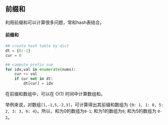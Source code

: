 ## 前缀和

利用前缀和可以计算很多问题，常和hash表结合。

#### 前缀和

```python
## create hash table by dict
dt = {0:-1}
cur = 0

## compute prefix sum
for idx,val in enumerate(nums):
    cur += val
    if cur not in dt:
        dt[cur] = idx
```

在前缀和数组中，可以在 O(1) 时间中计算数组和。

举例来说，对数组`[1,-1,5,-2,3]`，可计算得出其前缀和数组为 `{0: 1, 1: 0, 5: 2, 3: 3, 6: 4}`。所以，和为0的数组为`0-1`; 和为1的数组为`0`; 和为5的数组为 `0-2`。